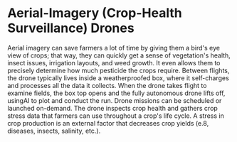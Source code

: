 # Aerial-Imagery (Crop-Health Surveillance) Drones
Aerial imagery can save farmers a lot of time by giving them a bird's eye view of crops; that way, they can quickly get a
sense of vegetation's health, insect issues, irrigation layouts, and weed growth. It even allows them to precisely determine
how much pesticide the crops require.
Between flights, the drone typically lives inside a weatherproofed box, where it self-charges and processes all the
data it collects.
When the drone takes flight to examine fields, the box top opens and the fully autonomous drone lifts off, usingAI
to plot and conduct the run.
Drone missions can be scheduled or launched on-demand.
The drone inspects crop health and gathers crop stress data that farmers can use throughout a crop's life cycle. A
stress in crop production is an external factor that decreases crop yields (e.8, diseases, insects, salinity, etc.).

